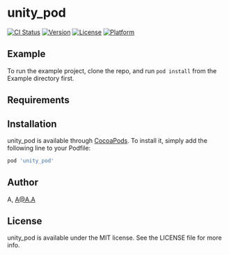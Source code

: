 # unity_pod

[![CI Status](https://img.shields.io/travis/A/unity_pod.svg?style=flat)](https://travis-ci.org/A/unity_pod)
[![Version](https://img.shields.io/cocoapods/v/unity_pod.svg?style=flat)](https://cocoapods.org/pods/unity_pod)
[![License](https://img.shields.io/cocoapods/l/unity_pod.svg?style=flat)](https://cocoapods.org/pods/unity_pod)
[![Platform](https://img.shields.io/cocoapods/p/unity_pod.svg?style=flat)](https://cocoapods.org/pods/unity_pod)

## Example

To run the example project, clone the repo, and run `pod install` from the Example directory first.

## Requirements

## Installation

unity_pod is available through [CocoaPods](https://cocoapods.org). To install
it, simply add the following line to your Podfile:

```ruby
pod 'unity_pod'
```

## Author

A, A@A.A

## License

unity_pod is available under the MIT license. See the LICENSE file for more info.
